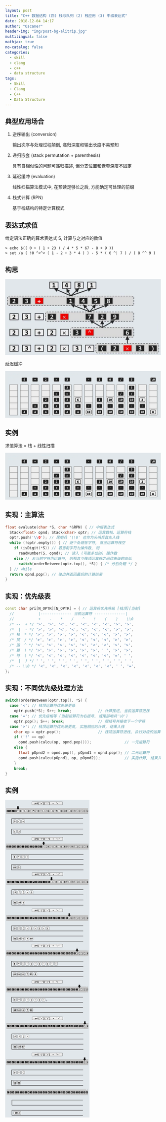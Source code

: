 ```yaml
---
layout: post
title: "C++ 数据结构 (四) 栈与队列 (2) 栈应用 (3) 中缀表达式"
date: 2018-12-04 14:17
author: "Oscaner"
header-img: "img/post-bg-alitrip.jpg"
multilingual: false
mathjax: true
no-catalog: false
categories:
  - skill
  - clang
  - c++
  - data structure
tags:
  - Skill
  - Clang
  - C++
  - Data Structure
---
```


## 典型应用场合

1. 逆序输出 (conversion)

    输出次序与处理过程颠倒, 递归深度和输出长度不易预知

2. 递归嵌套 (stack permutation + parenthesis)

    具有自相似性的问题可递归描述, 但分支位置和嵌套深度不固定

3. 延迟缓冲 (evaluation)

    线性扫描算法模式中, 在预读足够长之后, 方能确定可处理的前缀

4. 栈式计算 (RPN)

    基于栈结构的特定计算模式

## 表达式求值

给定语法正确的算术表达式 S, 计算与之对应的数值

```shell
> echo $(( 0 + ( 1 + 23 ) / 4 * 5 * 67 - 8 + 9 ))
> set /a ( !0 ^<^< ( 1 - 2 + 3 * 4 ) ) - 5 * ( 6 ^| 7 ) / ( 8 ^^ 9 )
```

## 构思

![1.png](/assets/img/in-post/skill/data-structure/post-stack-infix-expression/1.png)

延迟缓冲

![3.png](/assets/img/in-post/skill/data-structure/post-stack-infix-expression/3.png)

## 实例

求值算法 = 栈 + 线性扫描

![3.png](/assets/img/in-post/skill/data-structure/post-stack-infix-expression/3.png)

## 实现：主算法

```cpp
float evaluate(char *S, char *&RPN) { // 中缀表达式
  Stack<float> opnd; Stack<char> optr; // 运算数栈、运算符栈
  optr.push('\\0'); // 尾哨兵 '\\0' 也作为头哨兵首先入栈
  while (!optr.empty()) { // 逐个处理各字符, 直至运算符栈空
    if (isDigit(*S)) // 若当前字符为操作数, 则
      readNumber(S, opnd); // 读入 (可能多位的) 操作数
    else // 若当前字符为运算符, 则视其与栈顶运算符之间优先级的高低
      switch(orderBetween(optr.top(), *S)) { /* 分别处理 */ }
  } // while
  return opnd.pop(); // 弹出并返回最后的计算结果
}
```

## 实现：优先级表

```cpp
const char pri[N_OPTR][N_OPTR] = { // 运算符优先等级 [栈顶][当前]
  //           |-------------- 当前运算符 --------------|
  //           +    -    *    /    ^    !    (    )    \\0
  /* --  + */ '>', '>', '<', '<', '<', '<', '<', '>', '>',
  /*  |  - */ '>', '>', '<', '<', '<', '<', '<', '>', '>',
  /* 栈  * */ '>', '>', '>', '>', '<', '<', '<', '>', '>',
  /* 顶  / */ '>', '>', '>', '>', '<', '<', '<', '>', '>',
  /* 运  ^ */ '>', '>', '>', '>', '>', '<', '<', '>', '>',
  /* 算  ! */ '>', '>', '>', '>', '>', '>', ' ', '>', '>',
  /* 符  ( */ '<', '<', '<', '<', '<', '<', '<', '=', ' ',
  /*  |  ) */ ' ', ' ', ' ', ' ', ' ', ' ', ' ', ' ', ' ',
  /* -- \\0 */ '<', '<', '<', '<', '<', '<', '<', ' ', '=',
};
```

## 实现：不同优先级处理方法

```cpp
switch(orderBetween(optr.top(), *S) {
  case '<': // 栈顶运算符优先级更低
    optr.push(*S); S++; break;            // 计算推迟, 当前运算符进栈
  case '=': // 优先级相等 (当前运算符为右括号, 或尾部哨兵'\0')
    optr.pop(); S++; break;               // 脱括号并接收下一个字符
  case '>': // 栈顶运算符优先级更高, 实施相应的计算, 结果入栈
    char op = optr.pop();                 // 栈顶运算符进栈, 执行对应的运算
    if ('!' == op)
      opnd.push(calcu(op, opnd.pop()));               // 一元运算符
    else {
      float pOpnd2 = opnd.pop(), pOpnd1 = opnd.pop(); // 二元运算符
      opnd.push(calcu(pOpnd1, op, pOpnd2));           // 实施计算, 结果入栈
    }
    break;
}
```

## 实例

![4.png](/assets/img/in-post/skill/data-structure/post-stack-infix-expression/4.png)
